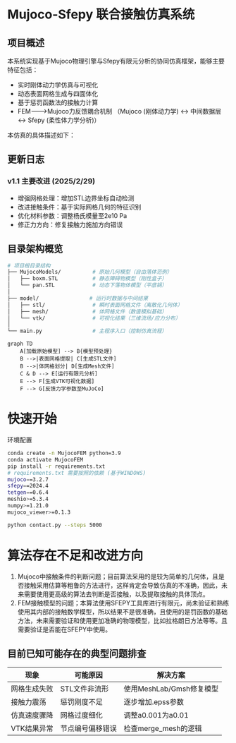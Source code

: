 # Mujoco-Sfepy 联合接触仿真系统

## 项目概述
本系统实现基于Mujoco物理引擎与Sfepy有限元分析的协同仿真框架，能够主要特征包括：
- 实时刚体动力学仿真与可视化
- 动态表面网格生成与四面体化
- 基于惩罚函数法的接触力计算
- FEM--->Mujoco力反馈耦合机制 （Mujoco (刚体动力学) ↔ 中间数据层 ↔ Sfepy (柔性体力学分析)）

本仿真的具体描述如下：
## 更新日志
### v1.1 主要改进 (2025/2/29)
- 增强网格处理：增加STL边界坐标自动检测
- 改进接触条件：基于实际网格几何的特征识别
- 优化材料参数：调整杨氏模量至2e10 Pa
- 修正力方向：修复接触力施加方向错误

## 目录架构概览
```bash
# 项目根目录结构
├── MujocoModels/          # 原始几何模型（自由落体范例）
│   ├── boxm.STL           # 静态障碍物模型（刚性盒子）
│   └── pan.STL            # 动态下落物体模型（平底锅）
│
├── model/                # 运行时数据与中间结果
│   ├── stl/               # 瞬时表面网格文件（离散化几何体）
│   ├── mesh/              # 体网格文件（数值模拟基础）
│   └── vtk/               # 可视化结果（三维流场/应力分布）
│
└── main.py                # 主程序入口（控制仿真流程）
```
```mermaid
graph TD
    A[加载原始模型] --> B{模型预处理}
    B -->|表面网格提取| C[生成STL文件]
    B -->|体网格划分| D[生成Mesh文件]
    C & D --> E[运行有限元分析]
    E --> F[生成VTK可视化数据]
    F --> G[反馈力学参数至MuJoCo]
```
# 快速开始 
环境配置
```bash
conda create -n MujocoFEM python=3.9
conda activate MujocoFEM
pip install -r requirements.txt
# requirements.txt 需要按照的依赖 (基于WINDOWS)
mujoco==3.2.7
sfepy==2024.4
tetgen==0.6.4
meshio>=5.3.4
numpy>=1.21.0
mujoco_viewer>=0.1.3

python contact.py --steps 5000
```
# 算法存在不足和改进方向
  1. Mujoco中接触条件的判断问题；目前算法采用的是较为简单的几何体，且是否接触采用估算等粗鲁的方法进行，这样肯定会导致仿真的不准确，因此，未来需要使用更高级的算法去判断是否接触，以及提取接触的具体顶点。
  2. FEM接触模型的问题；本算法使用SFEPY工具库进行有限元，尚未验证和熟练使用其内部的接触数学模型，所以结果不是很准确，且使用的是罚函数的基础方法，未来需要验证和使用更加准确的物理模型，比如拉格朗日方法等等。且需要验证是否能在SFEPY中使用。

## 目前已知可能存在的典型问题排查
| 现象	         | 可能原因      | 解决方案   |
|-------------------|------------|-----------|
| 网格生成失败 | STL文件非流形      | 使用MeshLab/Gmsh修复模型    |
| 接触力震荡 | 惩罚刚度不足     |逐步增加.epss参数     |
| 仿真速度骤降 | 网格过度细化      | 调整a0.001为a0.01       |
| VTK结果异常 | 节点编号偏移错误     | 检查merge_mesh的逻辑     |

